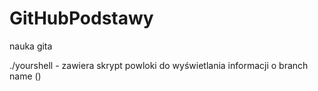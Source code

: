 # GitHubPodstawy
nauka gita

./yourshell - zawiera skrypt powloki do wyświetlania informacji o branch name (<branch>)
